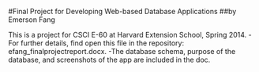 #Final Project for Developing Web-based Database Applications
##by Emerson Fang

This is a project for CSCI E-60 at Harvard Extension School, Spring 2014.
-For further details, find open this file in the repository: efang_finalprojectreport.docx.
 -The database schema, purpose of the database, and screenshots of the app are included in the doc.